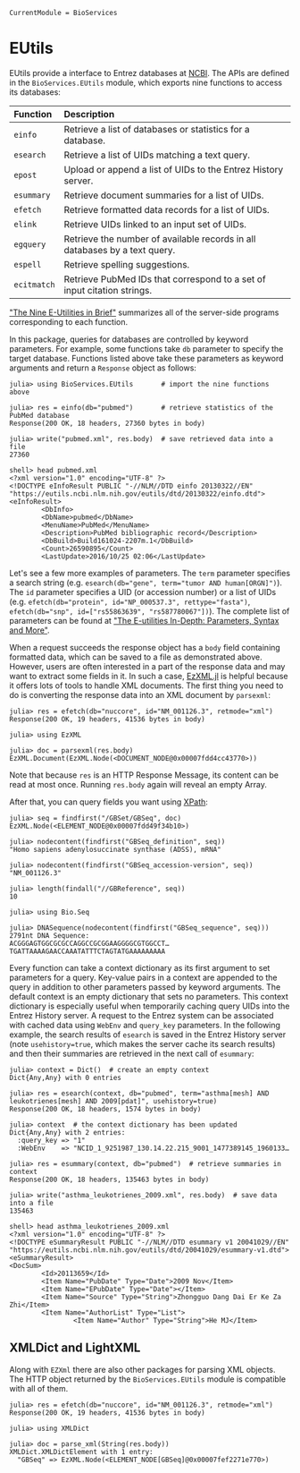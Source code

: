 ```@meta
CurrentModule = BioServices
```

# EUtils

EUtils provide a interface to Entrez databases at [NCBI](https://www.ncbi.nlm.nih.gov/).  The APIs are defined in the `BioServices.EUtils` module, which exports nine functions to access its databases:

| Function    | Description                                                                |
| :-------    | :----------                                                                |
| `einfo`     | Retrieve a list of databases or statistics for a database.                 |
| `esearch`   | Retrieve a list of UIDs matching a text query.                             |
| `epost`     | Upload or append a list of UIDs to the Entrez History server.              |
| `esummary`  | Retrieve document summaries for a list of UIDs.                            |
| `efetch`    | Retrieve formatted data records for a list of UIDs.                        |
| `elink`     | Retrieve UIDs linked to an input set of UIDs.                              |
| `egquery`   | Retrieve the number of available records in all databases by a text query. |
| `espell`    | Retrieve spelling suggestions.                                             |
| `ecitmatch` | Retrieve PubMed IDs that correspond to a set of input citation strings.    |

["The Nine E-Utilities in
Brief"](https://www.ncbi.nlm.nih.gov/books/NBK25497/#_chapter2_The_Nine_Eutilities_in_Brief_)
summarizes all of the server-side programs corresponding to each function.

In this package, queries for databases are controlled by keyword parameters. For
example, some functions take `db` parameter to specify the target database.
Functions listed above take these parameters as keyword arguments and return
a `Response` object as follows:
```jlcon
julia> using BioServices.EUtils       # import the nine functions above

julia> res = einfo(db="pubmed")       # retrieve statistics of the PubMed database
Response(200 OK, 18 headers, 27360 bytes in body)

julia> write("pubmed.xml", res.body)  # save retrieved data into a file
27360

shell> head pubmed.xml
<?xml version="1.0" encoding="UTF-8" ?>
<!DOCTYPE eInfoResult PUBLIC "-//NLM//DTD einfo 20130322//EN" "https://eutils.ncbi.nlm.nih.gov/eutils/dtd/20130322/einfo.dtd">
<eInfoResult>
        <DbInfo>
        <DbName>pubmed</DbName>
        <MenuName>PubMed</MenuName>
        <Description>PubMed bibliographic record</Description>
        <DbBuild>Build161024-2207m.1</DbBuild>
        <Count>26590895</Count>
        <LastUpdate>2016/10/25 02:06</LastUpdate>

```

Let's see a few more examples of parameters.  The `term` parameter specifies a
search string (e.g. `esearch(db="gene", term="tumor AND human[ORGN]")`).  The
`id` parameter specifies a UID (or accession number) or a list of UIDs (e.g.
`efetch(db="protein", id="NP_000537.3", rettype="fasta")`, `efetch(db="snp",
id=["rs55863639", "rs587780067"])`). The complete list of parameters can be
found at ["The E-utilities In-Depth: Parameters, Syntax and
More"](https://www.ncbi.nlm.nih.gov/books/NBK25499/).

When a request succeeds the response object has a `body` field containing
formatted data, which can be saved to a file as demonstrated above. However,
users are often interested in a part of the response data and may want to
extract some fields in it. In such a case,
[EzXML.jl](https://github.com/bicycle1885/EzXML.jl) is helpful because it offers
lots of tools to handle XML documents. The first thing you need to do is
converting the response data into an XML document by `parsexml`:
```jlcon
julia> res = efetch(db="nuccore", id="NM_001126.3", retmode="xml")
Response(200 OK, 19 headers, 41536 bytes in body)

julia> using EzXML

julia> doc = parsexml(res.body)
EzXML.Document(EzXML.Node(<DOCUMENT_NODE@0x00007fdd4cc43770>))

```

Note that because `res` is an HTTP Response Message, its content can be read at most once. Running `res.body` again will reveal an empty Array.

After that, you can query fields you want using [XPath](https://en.wikipedia.org/wiki/XPath):
```jlcon
julia> seq = findfirst("/GBSet/GBSeq", doc)
EzXML.Node(<ELEMENT_NODE@0x00007fdd49f34b10>)

julia> nodecontent(findfirst("GBSeq_definition", seq))
"Homo sapiens adenylosuccinate synthase (ADSS), mRNA"

julia> nodecontent(findfirst("GBSeq_accession-version", seq))
"NM_001126.3"

julia> length(findall("//GBReference", seq))
10

julia> using Bio.Seq

julia> DNASequence(nodecontent(findfirst("GBSeq_sequence", seq)))
2791nt DNA Sequence:
ACGGGAGTGGCGCGCCAGGCCGCGGAAGGGGCGTGGCCT…TGATTAAAAGAACCAAATATTTCTAGTATGAAAAAAAAA

```

Every function can take a context dictionary as its first argument to set
parameters for a query. Key-value pairs in a context are appended to the query in
addition to other parameters passed by keyword arguments. The default context
is an empty dictionary that sets no parameters. This context dictionary is
especially useful when temporarily caching query UIDs into the Entrez History
server. A request to the Entrez system can be associated with cached data using
`WebEnv` and `query_key` parameters. In the following example, the search
results of `esearch` is saved in the Entrez History server (note
`usehistory=true`, which makes the server cache its search results) and then
their summaries are retrieved in the next call of `esummary`:
```jlcon
julia> context = Dict()  # create an empty context
Dict{Any,Any} with 0 entries

julia> res = esearch(context, db="pubmed", term="asthma[mesh] AND leukotrienes[mesh] AND 2009[pdat]", usehistory=true)
Response(200 OK, 18 headers, 1574 bytes in body)

julia> context  # the context dictionary has been updated
Dict{Any,Any} with 2 entries:
  :query_key => "1"
  :WebEnv    => "NCID_1_9251987_130.14.22.215_9001_1477389145_1960133…

julia> res = esummary(context, db="pubmed")  # retrieve summaries in context
Response(200 OK, 18 headers, 135463 bytes in body)

julia> write("asthma_leukotrienes_2009.xml", res.body)  # save data into a file
135463

shell> head asthma_leukotrienes_2009.xml
<?xml version="1.0" encoding="UTF-8" ?>
<!DOCTYPE eSummaryResult PUBLIC "-//NLM//DTD esummary v1 20041029//EN" "https://eutils.ncbi.nlm.nih.gov/eutils/dtd/20041029/esummary-v1.dtd">
<eSummaryResult>
<DocSum>
        <Id>20113659</Id>
        <Item Name="PubDate" Type="Date">2009 Nov</Item>
        <Item Name="EPubDate" Type="Date"></Item>
        <Item Name="Source" Type="String">Zhongguo Dang Dai Er Ke Za Zhi</Item>
        <Item Name="AuthorList" Type="List">
                <Item Name="Author" Type="String">He MJ</Item>

```

## XMLDict and LightXML

Along with `EZXml` there are also other packages for parsing XML objects. The HTTP object returned by the `BioServices.EUtils` module is compatible with all of them.

```jlcon
julia> res = efetch(db="nuccore", id="NM_001126.3", retmode="xml")
Response(200 OK, 19 headers, 41536 bytes in body)

julia> using XMLDict

julia> doc = parse_xml(String(res.body))
XMLDict.XMLDictElement with 1 entry:
  "GBSeq" => EzXML.Node(<ELEMENT_NODE[GBSeq]@0x00007fef2271e770>)

```
